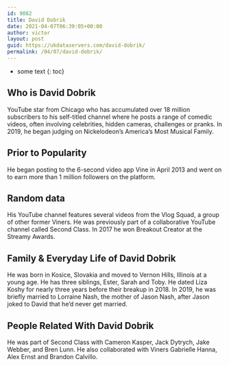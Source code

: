 ```yaml
---
id: 9082
title: David Dobrik
date: 2021-04-07T06:39:05+00:00
author: victor
layout: post
guid: https://ukdataservers.com/david-dobrik/
permalink: /04/07/david-dobrik/
---
```


* some text
{: toc}


## Who is David Dobrik



YouTube star from Chicago who has accumulated over 18 million subscribers to his self-titled channel where he posts a range of comedic videos, often involving celebrities, hidden cameras, challenges or pranks. In 2019, he began judging on Nickelodeon&#8217;s America&#8217;s Most Musical Family. 

                
                
                
## Prior to Popularity



He began posting to the 6-second video app Vine in April 2013 and went on to earn more than 1 million followers on the platform. 

                
                
                
## Random data



His YouTube channel features several videos from the Vlog Squad, a group of other former Viners. He was previously part of a collaborative YouTube channel called Second Class. In 2017 he won Breakout Creator at the Streamy Awards. 

                
                
                
## Family & Everyday Life of David Dobrik



He was born in Kosice, Slovakia and moved to Vernon Hills, Illinois at a young age. He has three siblings, Ester, Sarah and Toby. He dated Liza Koshy for nearly three years before their breakup in 2018. In 2019, he was briefly married to Lorraine Nash, the mother of Jason Nash, after Jason joked to David that he&#8217;d never get married. 

                
                
                
## People Related With David Dobrik



He was part of Second Class with Cameron Kasper, Jack Dytrych, Jake Webber, and Bren Lunn. He also collaborated with Viners Gabrielle Hanna, Alex Ernst and Brandon Calvillo.

                
              
            
          
          
          